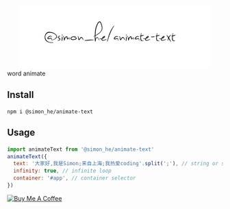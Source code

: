 <span><div align="center">![picture](/assets//kv.png)</div></span>
word animate 

## Install
```
npm i @simon_he/animate-text
```

## Usage
```js
import animateText from '@simon_he/animate-text'
animateText({
  text: '大家好,我是Simon;来自上海;我热爱coding'.split(';'), // string or string[]
  infinity: true, // infinite loop
  container: '#app', // container selector
})
```

<a href="https://github.com/Simon-He95/sponsor" target="_blank"><img src="https://cdn.buymeacoffee.com/buttons/default-orange.png" alt="Buy Me A Coffee" style="height: 51px !important;width: 217px !important;" ></a>

